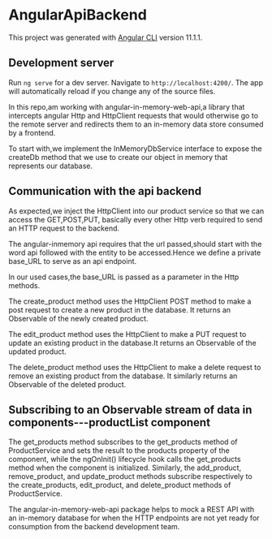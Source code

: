 # AngularApiBackend

This project was generated with [Angular CLI](https://github.com/angular/angular-cli) version 11.1.1.

## Development server

Run `ng serve` for a dev server. Navigate to `http://localhost:4200/`. The app will automatically reload if you change any of the source files.

In this repo,am working with angular-in-memory-web-api,a library that intercepts angular Http and HttpClient requests that would otherwise go to the remote server and redirects them to an in-memory data store consumed by a frontend.

To start with,we implement the InMemoryDbService interface to expose the createDb method that we use to create our object in memory that represents our database.

## Communication with the api backend

As expected,we inject the HttpClient into our product service so that we can access the GET,POST,PUT, basically every other Http verb required to send an HTTP request to the backend.

The angular-inmemory api requires that the url passed,should start with the word api followed with the entity to be accessed.Hence we define a private base_URL to serve as an api endpoint.

In our used cases,the base_URL is passed as a parameter in the Http methods.

The create_product method uses the HttpClient POST method to make a post request to create a new product in the database. It returns an Observable of the newly created product.

The edit_product method uses the HttpClient to make a PUT request to update an existing product in the database.It returns an Observable of the updated product.

The delete_product method uses the HttpClient to make a delete request to remove an existing product from the database. It similarly returns an Observable of the deleted product.


##  Subscribing to an Observable stream of data in components---productList component

The get_products method subscribes to the get_products method of ProductService and sets the result to the products property of the component, while the ngOnInit() lifecycle hook calls the get_products method when the component is initialized.
Similarly, the add_product, remove_product, and update_product methods subscribe respectively to the create_products, edit_product, and delete_product methods of ProductService.

The angular-in-memory-web-api package helps to mock a REST API with an in-memory database for when the HTTP endpoints are not yet ready for consumption from the backend development team.
